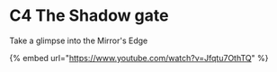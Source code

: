 # C4 The Shadow gate

Take a glimpse into the Mirror's Edge

{% embed url="https://www.youtube.com/watch?v=Jfqtu7OthTQ" %}



